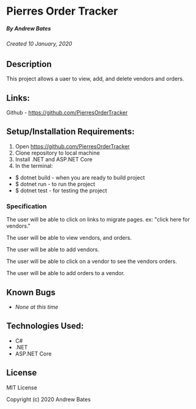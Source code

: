 # Pierres Order Tracker
##### By Andrew Bates
###### Created 10 January, 2020

## Description

This project allows a uaer to view, add, and delete vendors and orders.

## Links:

Github - https://github.com/PierresOrderTracker

## Setup/Installation Requirements:

1. Open https://github.com/PierresOrderTracker
2. Clone repository to local machine 
3. Install .NET and ASP.NET Core
4. In the terminal:

  - $ dotnet build - when you are ready to build project
  - $ dotnet run - to run the project 
  - $ dotnet test - for testing the project
  

### Specification

  The user will be able to click on links to migrate pages. 
    ex: "click here for vendors."
  
  The user will be able to view vendors, and orders.

  The user will be able to add vendors.

  The user will be able to click on a vendor to see the vendors orders.

  The user will be able to add orders to a vendor.


## Known Bugs

* _None at this time_

## Technologies Used:

* C#
* .NET
* ASP.NET Core

## License
MIT License

Copyright (c) 2020 Andrew Bates